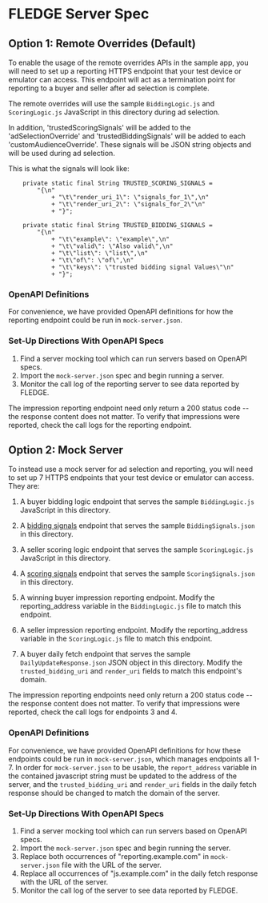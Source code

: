 # FLEDGE Server Spec

## Option 1: Remote Overrides (Default)

To enable the usage of the remote overrides APIs in the sample app, you will
need to set up a reporting HTTPS endpoint that your test device or emulator can
access. This endpoint will act as a termination point for reporting to a buyer
and seller after ad selection is complete.

The remote overrides will use the sample `BiddingLogic.js` and `ScoringLogic.js`
JavaScript in this directory during ad selection.

In addition, 'trustedScoringSignals' will be added to the 'adSelectionOverride'
and 'trustedBiddingSignals' will be added to each 'customAudienceOverride'.
These signals will be JSON string objects and will be used during ad selection.

This is what the signals will look like:

```
    private static final String TRUSTED_SCORING_SIGNALS =
        "{\n"
            + "\t\"render_uri_1\": \"signals_for_1\",\n"
            + "\t\"render_uri_2\": \"signals_for_2\"\n"
            + "}";

    private static final String TRUSTED_BIDDING_SIGNALS =
        "{\n"
            + "\t\"example\": \"example\",\n"
            + "\t\"valid\": \"Also valid\",\n"
            + "\t\"list\": \"list\",\n"
            + "\t\"of\": \"of\",\n"
            + "\t\"keys\": \"trusted bidding signal Values\"\n"
            + "}";
```

### OpenAPI Definitions

For convenience, we have provided OpenAPI definitions for how the reporting
endpoint could be run in `mock-server.json`.

### Set-Up Directions With OpenAPI Specs

1. Find a server mocking tool which can run servers based on OpenAPI specs.
2. Import the `mock-server.json` spec and begin running a server.
3. Monitor the call log of the reporting server to see data reported by FLEDGE.

The impression reporting endpoint need only return a 200 status code -- the
response content does not matter. To verify that impressions were reported,
check the call logs for the reporting endpoint.

## Option 2: Mock Server
To instead use a mock server for ad selection and reporting, you will need to set
up 7 HTTPS endpoints that your test device or emulator can access. They are:

1. A buyer bidding logic endpoint that serves the sample `BiddingLogic.js`
   JavaScript in this directory.

2. A [bidding signals](https://developer.android.com/design-for-safety/privacy-sandbox/fledge#ad-selection-ad-tech-platform-managed-trusted-server)
   endpoint that serves the sample `BiddingSignals.json` in this directory.

3. A seller scoring logic endpoint that serves the sample `ScoringLogic.js`
   JavaScript in this directory.
4. A [scoring signals](https://developer.android.com/design-for-safety/privacy-sandbox/fledge#ad-selection-ad-tech-platform-managed-trusted-server)
   endpoint that serves the sample `ScoringSignals.json` in this directory.

5. A winning buyer impression reporting endpoint. Modify the reporting_address
   variable in the `BiddingLogic.js` file to match this endpoint.

6. A seller impression reporting endpoint. Modify the reporting_address variable
   in the `ScoringLogic.js` file to match this endpoint.

7. A buyer daily fetch endpoint that serves the sample `DailyUpdateResponse.json`
   JSON object in this directory.  Modify the `trusted_bidding_uri` and
   `render_uri` fields to match this endpoint's domain.


The impression reporting endpoints need only return a 200 status code -- the
response content does not matter. To verify that impressions were reported,
check the call logs for endpoints 3 and 4.

### OpenAPI Definitions

For convenience, we have provided OpenAPI definitions for how these endpoints
could be run in `mock-server.json`, which manages endpoints all 1-7. In order for `mock-server.json` to be usable, the
`report_address` variable in the contained javascript string must be updated to
the address of the server, and the `trusted_bidding_uri` and `render_uri` fields in the daily fetch response should be changed to match the
domain of the server.

### Set-Up Directions With OpenAPI Specs

1. Find a server mocking tool which can run servers based on OpenAPI specs.
2. Import the `mock-server.json` spec and begin running the server.
3. Replace both occurrences of "reporting.example.com" in `mock-server.json`
   file with the URL of the server.
4. Replace all occurrences of "js.example.com" in the daily fetch response with
   the URL of the server.
5. Monitor the call log of the server to see data reported by FLEDGE.
